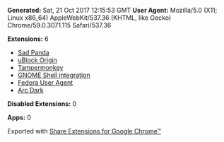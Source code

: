 **Generated:** Sat, 21 Oct 2017 12:15:53 GMT
**User Agent:** Mozilla/5.0 (X11; Linux x86_64) AppleWebKit/537.36 (KHTML, like Gecko) Chrome/59.0.3071.115 Safari/537.36

**Extensions:** 6

 - [Sad Panda](https://chrome.google.com/webstore/detail/bohapeiooecafommnlaiccilacgmkaoc) 
 - [uBlock Origin](https://chrome.google.com/webstore/detail/cjpalhdlnbpafiamejdnhcphjbkeiagm) 
 - [Tampermonkey](https://chrome.google.com/webstore/detail/dhdgffkkebhmkfjojejmpbldmpobfkfo) 
 - [GNOME Shell integration](https://chrome.google.com/webstore/detail/gphhapmejobijbbhgpjhcjognlahblep) 
 - [Fedora User Agent](https://chrome.google.com/webstore/detail/hojggiaghnldpcknpbciehjcaoafceil) 
 - [Arc Dark](https://chrome.google.com/webstore/detail/jcglfldbcbeakgjpndokbjkmnmolpfih) 

**Disabled Extensions:** 0

**Apps:** 0


Exported with [Share Extensions for Google Chrome™](https://chrome.google.com/webstore/detail/chdafcbnfkfenoeejpaeenpdamhmalhe)

